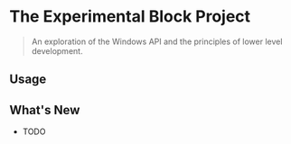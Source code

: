 # The Experimental Block Project

> An exploration of the Windows API and the principles of lower level development.

## Usage



## What's New
- TODO

